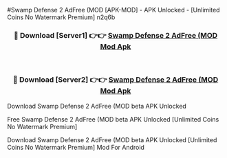 #Swamp Defense 2 AdFree (MOD [APK-MOD] - APK Unlocked - [Unlimited Coins No Watermark Premium] n2q6b



<div align="center">

<h3>🔴 Download [Server1] 👉👉 <a href="https://momento.my/?title=Swamp_Defense_2_AdFree_(MOD">Swamp Defense 2 AdFree (MOD Mod Apk</a></h3><br>

<h3>🔴 Download [Server2] 👉👉 <a href="https://momento.my/?title=Swamp_Defense_2_AdFree_(MOD">Swamp Defense 2 AdFree (MOD Mod Apk</a></h3>
</div>



Download Swamp Defense 2 AdFree (MOD beta APK Unlocked

Free Swamp Defense 2 AdFree (MOD beta APK Unlocked [Unlimited Coins No Watermark Premium]

Download Swamp Defense 2 AdFree (MOD beta APK Unlocked [Unlimited Coins No Watermark Premium] Mod For Android
